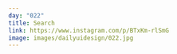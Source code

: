 ```yaml
---
day: "022"
title: Search
link: https://www.instagram.com/p/BTxKm-rlSmG
image: images/dailyuidesign/022.jpg
---
```

